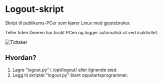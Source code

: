 # Logout-skript

Skript til publikums-PCer som kjører Linux med gjestebruker.

Teller tiden låneren har brukt PCen og logger automatisk ut ved inaktivitet.

![Tidtaker](https://github.com/Ornendil/logout/blob/main/Screenshot2.png?raw=true)

## Hvordan?

1. Lagre "logout.py" i /opt/logout/ eller lignende sted.
2. Legg til skriptet "logout.py" blant oppstartsprogrammer.
